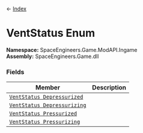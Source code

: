 ← [Index](index.md)
# VentStatus Enum
**Namespace:** SpaceEngineers.Game.ModAPI.Ingame  
**Assembly:** SpaceEngineers.Game.dll  
### Fields
|Member|Description|
|---|---|
|[`VentStatus Depressurized`](SpaceEngineers.Game.ModAPI.Ingame.Depressurized)||
|[`VentStatus Depressurizing`](SpaceEngineers.Game.ModAPI.Ingame.Depressurizing)||
|[`VentStatus Pressurized`](SpaceEngineers.Game.ModAPI.Ingame.Pressurized)||
|[`VentStatus Pressurizing`](SpaceEngineers.Game.ModAPI.Ingame.Pressurizing)||
